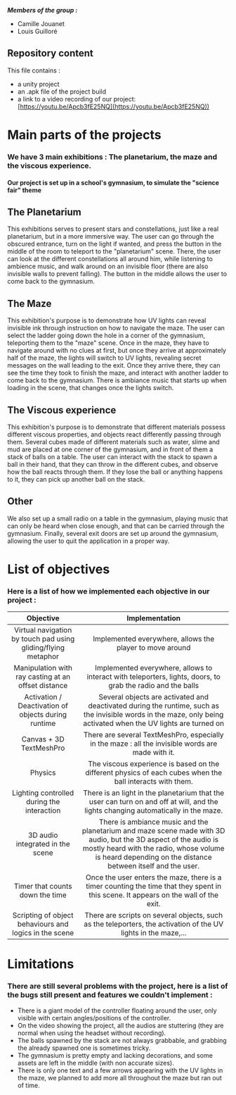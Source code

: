 ***Members of the group :***
- Camille Jouanet
- Louis Guilloré

## Repository content
This file contains :
* a unity project
* an .apk file of the project build
* a link to a video recording of our project: [https://youtu.be/Apcb3fE25NQ](https://youtu.be/Apcb3fE25NQ))

# Main parts of the projects
### We have 3 main exhibitions : The planetarium, the maze and the viscous experience.
#### Our project is set up in a school's gymnasium, to simulate the "science fair" theme

## The Planetarium 
This exhibitions serves to present stars and constellations, just like a real planetarium, but in a more immersive way. The user can go through the obscured entrance, turn on the light if wanted, and press the button in the middle of the room to teleport to the "planetarium" scene. There, the user can look at the different constellations all around him, while listening to ambience music, and walk around on an invisible floor (there are also invisible walls to prevent falling). The button in the middle allows the user to come back to the gymnasium.

## The Maze
This exhibition's purpose is to demonstrate how UV lights can reveal invisible ink through instruction on how to navigate the maze. The user can select the ladder going down the hole in a corner of the gymnasium, teleporting them to the "maze" scene. Once in the maze, they have to navigate around with no clues at first, but once they arrive at approximately half of the maze, the lights will switch to UV lights, revealing secret messages on the wall leading to the exit. Once they arrive there, they can see the time they took to finish the maze, and interact with another ladder to come back to the gymnasium. There is ambiance music that starts up when loading in the scene, that changes once the lights switch.

## The Viscous experience
This exhibition's purpose is to demonstrate that different materials possess different viscous properties, and objects react differently passing through them. Several cubes made of different materials such as water, slime and mud are placed at one corner of the gymnasium, and in front of them a stack of balls on a table. The user can interact with the stack to spawn a ball in their hand, that they can throw in the different cubes, and observe how the ball reacts through them. If they lose the ball or anything happens to it, they can pick up another ball on the stack.

## Other
We also set up a small radio on a table in the gymnasium, playing music that can only be heard when close enough, and that can be carried through the gymnasium. Finally, several exit doors are set up around the gymnasium, allowing the user to quit the application in a proper way.

# List of objectives
### Here is a list of how we implemented each objective in our project : 

| Objective | Implementation |
| :---------------:|:---------------:|
| Virtual navigation by touch pad using gliding/flying metaphor | Implemented everywhere, allows the player to move around |
| Manipulation with ray casting at an offset distance | Implemented everywhere, allows to interact with teleporters, lights, doors, to grab the radio and the balls |
| Activation / Deactivation of objects during runtime | Several objects are activated and deactivated during the runtime, such as the invisible words in the maze, only being activated when the UV lights are turned on |
| Canvas + 3D TextMeshPro| There are several TextMeshPro, especially in the maze : all the invisible words are made with it. |
| Physics | The viscous experience is based on the different physics of each cubes when the ball interacts with them. |
| Lighting controlled during the interaction | There is an light in the planetarium that the user can turn on and off at will, and the lights changing automatically in the maze. |
| 3D audio integrated in the scene | There is ambiance music and the planetarium and maze scene made with 3D audio, but the 3D aspect of the audio is mostly heard with the radio, whose volume is heard depending on the distance between itself and the user. |
| Timer that counts down the time | Once the user enters the maze, there is a timer counting the time that they spent in this scene. It appears on the wall of the exit. |
| Scripting of object behaviours and logics in the scene | There are scripts on several objects, such as the teleporters, the activation of the UV lights in the maze,... |

# Limitations
### There are still several problems with the project, here is a list of the bugs still present and features we couldn't implement : 

- There is a giant model of the controller floating around the user, only visible with certain angles/positions of the controller.
- On the video showing the project, all the audios are stuttering (they are normal when using the headset without recording).
- The balls spawned by the stack are not always grabbable, and grabbing the already spawned one is sometimes tricky.
- The gymnasium is pretty empty and lacking decorations, and some assets are left in the middle (with non accurate sizes).
- There is only one text and a few arrows appearing with the UV lights in the maze, we planned to add more all throughout the maze but ran out of time.
